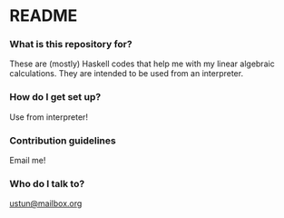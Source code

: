 # README #

### What is this repository for? ###

These are (mostly) Haskell codes that help me with my linear algebraic calculations. They are intended to be used from an interpreter.

### How do I get set up? ###

Use from interpreter!

### Contribution guidelines ###

Email me!

### Who do I talk to? ###

ustun@mailbox.org